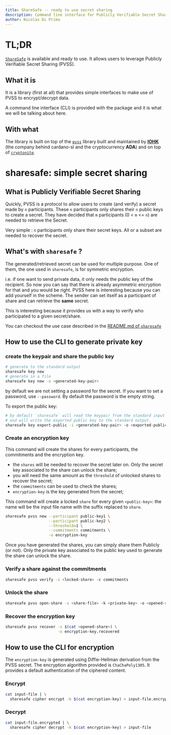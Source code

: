 ```yaml
---
title: ShareSafe -- ready to use secret sharing
description: Command line interface for Publicly Verifiable Secret Sharing
author: Nicolas Di Prima
---
```


# TL;DR

[`ShareSafe`](https://github.com/primetype/sharesafe-lib) is available and
ready to use. It allows users to leverage Publicly Verifiable Secret Sharing
(PVSS).

## What it is

It is a library (first at all) that provides simple interfaces to make use of
PVSS to encrypt/decrypt data.

A command line interface (CLI) is provided with the package and it is what we
will be talking about here.

## With what

The library is built on top of the [`pvss`](https://github.com/input-output-hk/pvss-haskell)
library built and maintained by [**IOHK**](https://iohk.io) (the company behind
cardano-sl and the cryptocurrency **ADA**) and on top of
[`cryptonite`](https://github.com/haskell-crypto/cryptonite).

# sharesafe: simple secret sharing

## What is Publicly Verifiable Secret Sharing

Quickly, PVSS is a protocol to allow users to create (and verify) a secret made
by `n` participants. These `n` participants only shares their `n` public keys
to create a secret. They have decided that `m` participants (0 < `m` <= `n`)
are needed to retrieve the Secret.

Very simple : `n` participants only share their secret keys. All or a subset are
needed to recover the secret.

## What's with `sharesafe` ?

The generated/retrieved secret can be used for multiple purpose. One of them,
the one used in `sharesafe`, is for symmetric encryption.

i.e. if one want to send private data, it only needs the public key of the
recipient. So now you can say that there is already asymmetric encryption for
that and you would be right. PVSS here is interesting because you can add
yourself in the scheme. The sender can set itself as a participant of share
and can retrieve the **same** secret.

This is interesting because it provides us with a way to verify who participated
to a given secret/share.

You can checkout the use case described in the [README.md of `sharesafe`](https://github.com/primetype/sharesafe-lib#sharing-deployment-files-on-repositories)

## How to use the CLI to generate private key

### create the keypair and share the public key

```bash
# generate to the standard output
sharesafe key new
# generate in a file
sharesafe key new -o <generated-key-pair>
```

by default we are not setting a password for the secret. If you want to set a
password, use `--password`. By default the password is the empty string.

To export the public key:

```bash
# by default `sharesafe` will read the keypair from the standard input
# and will write the exported public key to the standard output.
sharesafe key export-public -i <generated-key-pair> -o <exported-public-key>
```

### Create an encryption key

This command will create the shares for every participants, the commitments and
the encryption key.

* the `shares` will be needed to recover the secret later on. Only the secret
  key associated to the share can unlock the share;
* you will need the same amount as the `threshold`  of unlocked shares to
  recover the secret;
* the `commitments` can be used to check the shares;
* `encryption-key` is the key generated from the secret;

This command will create a locked `share` for every given `<public-key>`: the
name will be the input file name with the suffix replaced to `share`.

```bash
sharesafe pvss new --participant public-key1 \
                   --participant public-key2 \
                   --threshold=1 \
                   --commitments commitments \
                   -o encryption-key
```

Once you have generated the shares, you can simply share them Publicly (or not).
Only the private key associated to the public key used to generate the share
can unlock the share.

### Verify a share against the commitments

```bash
sharesafe pvss verify -s <locked-share> -c commitments
```

### Unlock the share

```bash
sharesafe pvss open-share -s <share-file> -k <private-key> -o <opened-share>
```

### Recover the encryption key

```bash
sharesafe pvss recover -s $(cat <opened-share>) \
                       -o encryption-key.recovered
```

## How to use the CLI for encryption

The `encryption-key` is generated using Diffie-Hellman derivation from the
PVSS secret. The encryption algorithm provided is `ChaChaPoly1305`.
It provides a default authentication of the ciphered content.

### Encrypt

```bash
cat input-file | \
  sharesafe cipher encrypt -k $(cat encryption-key) > input-file.encrypted
```

### Decrypt

```bash
cat input-file.encrypted | \
  sharesafe cipher decrypt -k $(cat encryption-key) > input-file
```
